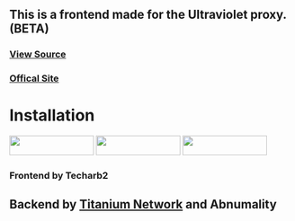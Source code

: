 <h2>This is a frontend made for the Ultraviolet proxy. (BETA)</h2>

### <a href='https://github.com/titaniumnetwork-dev/ultraviolet-node'>View Source</a>
### <a href='https://englishtext.gq'>Offical Site</a>
# Installation
<p>
<a href="https://youtu.be/G2Krj2pxgKo"><img src="https://raw.githubusercontent.com/BinBashBanana/deploy-buttons/master/buttons/remade/render.svg" width="150" height="35"></a>
<a href="https://vercel.com/new/clone?s=https%3A%2F%2Fgithub.com%2Ftecharb2%2FSkylight.git&showOptionalTeamCreation=false"><img src="https://raw.githubusercontent.com/BinBashBanana/deploy-
buttons/master/buttons/remade/vercel.svg" width="150" height="35"></a>
<a href="https://glitch.com/edit/#!/import/github/techarb2/Skylight"><img src="https://raw.githubusercontent.com/BinBashBanana/deploy-buttons/master/buttons/remade/glitch.svg" width="150" height="35"></a>

<p>

### Frontend by Techarb2
		      
## Backend by <a href="https://github.com/titaniumnetwork-dev">Titanium Network</a> and Abnumality
